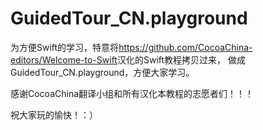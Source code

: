 GuidedTour_CN.playground
========================

为方便Swift的学习，特意将<https://github.com/CocoaChina-editors/Welcome-to-Swift>汉化的Swift教程拷贝过来，
做成GuidedTour_CN.playground，方便大家学习。

感谢CocoaChina翻译小组和所有汉化本教程的志愿者们！！！

祝大家玩的愉快！：）
